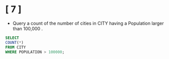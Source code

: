 # [ 7 ] 

- Query a count of the number of cities in CITY having a Population larger than 100,000 .


```sql
SELECT 
COUNT(*) 
FROM CITY 
WHERE POPULATION > 100000;
```
